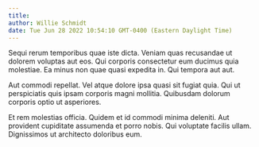 ```yaml
---
title: 
author: Willie Schmidt
date: Tue Jun 28 2022 10:54:10 GMT-0400 (Eastern Daylight Time)
---
```

Sequi rerum temporibus quae iste dicta. Veniam quas recusandae ut dolorem voluptas aut eos. Qui corporis consectetur eum ducimus quia molestiae. Ea minus non quae quasi expedita in. Qui tempora aut aut.

 Aut commodi repellat. Vel atque dolore ipsa quasi sit fugiat quia. Qui ut perspiciatis quis ipsam corporis magni mollitia. Quibusdam dolorum corporis optio ut asperiores.

 Et rem molestias officia. Quidem et id commodi minima deleniti. Aut provident cupiditate assumenda et porro nobis. Qui voluptate facilis ullam. Dignissimos ut architecto doloribus eum.